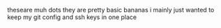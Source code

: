 theseare muh dots they are pretty basic bananas i mainly just wanted to keep my git config and ssh keys in one place
